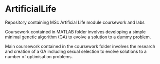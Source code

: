 # ArtificialLife
Repository containing MSc Artificial Life module coursework and labs

Coursework contained in MATLAB folder involves developing a simple minimal genetic algorithm (GA) to evolve a solution to a dummy problem.

Main coursework contained in the coursework folder involves the research and creation of a GA including sexual selection to evolve solutions to a number of optimisation problems.
